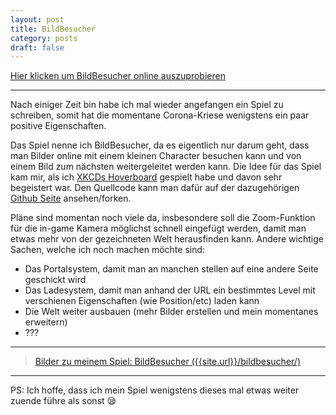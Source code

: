 ```yaml
---
layout: post
title: BildBesucher
category: posts
draft: false
---
```


[Hier klicken um BildBesucher online auszuprobieren]({{site.url}}/bildbesucher/)

---

Nach einiger Zeit bin habe ich mal wieder angefangen ein Spiel
zu schreiben, somit hat die momentane Corona-Kriese wenigstens ein paar
positive Eigenschaften.

Das Spiel nenne ich BildBesucher, da es eigentlich nur darum geht, dass
man Bilder online mit einem kleinen Character besuchen kann und von
einem Bild zum nächsten weitergeleitet werden kann. Die Idee für das
Spiel kam mir, als ich [XKCDs Hoverboard](https://xkcd.com/1608/)
gespielt habe und davon sehr begeistert war. Den Quellcode kann
man dafür auf der dazugehörigen [Github Seite]({{site.url}}/bildbesucher)
ansehen/forken.

Pläne sind momentan noch viele da, insbesondere soll die Zoom-Funktion
für die in-game Kamera möglichst schnell eingefügt werden, damit man
etwas mehr von der gezeichneten Welt herausfinden kann.
Andere wichtige Sachen, welche ich noch machen möchte sind:
- Das Portalsystem, damit man an manchen stellen auf eine andere Seite
	geschickt wird
- Das Ladesystem, damit man anhand der URL ein bestimmtes Level mit
	verschienen Eigenschaften (wie Position/etc) laden kann
- Die Welt weiter ausbauen (mehr Bilder erstellen und mein momentanes
	erweitern)
- ???

---

<blockquote class="imgur-embed-pub" lang="en" data-id="a/eu6CCK4">
<a href="//imgur.com/a/eu6CCK4">Bilder zu meinem Spiel: BildBesucher ({{site.url}}/bildbesucher/)</a>
</blockquote>
<script async src="//s.imgur.com/min/embed.js" charset="utf-8"></script>

---

PS: Ich hoffe, dass ich mein Spiel wenigstens dieses mal etwas weiter
zuende führe als sonst 😪
